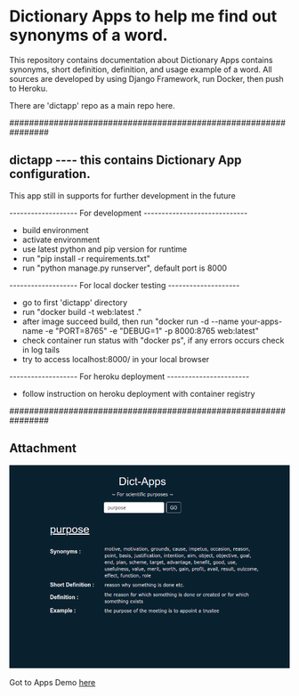 # Dictionary Apps to help me find out synonyms of a word.

This repository contains documentation about Dictionary Apps contains synonyms, short definition, definition, and usage example of a word.
All sources are developed by using Django Framework, run Docker, then push to Heroku.

There are 'dictapp' repo as a main repo here.

################################################################

## dictapp ---- this contains Dictionary App configuration.

This app still in supports for further development in the future

------------------- For development -----------------------------

- build environment
- activate environment
- use latest python and pip version for runtime
- run "pip install -r requirements.txt"
- run "python manage.py runserver", default port is 8000

------------------- For local docker testing --------------------
- go to first 'dictapp' directory
- run "docker build -t web:latest ."
- after image succeed build, then run "docker run -d --name your-apps-name -e "PORT=8765" -e "DEBUG=1" -p 8000:8765 web:latest"
- check container run status with "docker ps", if any errors occurs check in log tails
- try to access localhost:8000/ in your local browser

------------------- For heroku deployment -----------------------

- follow instruction on heroku deployment with container registry

################################################################

## Attachment

![](screenshot/img.png)

Got to Apps Demo [here](https://dictionary-app-v1.herokuapp.com/ "go to link")
